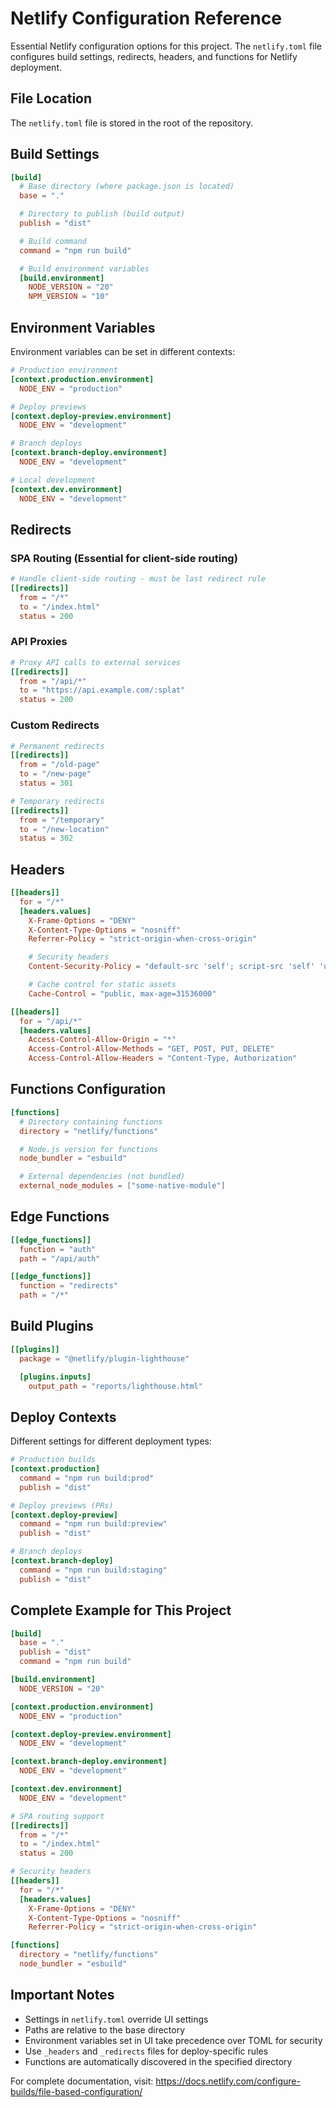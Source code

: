 # Netlify Configuration Reference

Essential Netlify configuration options for this project. The `netlify.toml` file configures build settings, redirects, headers, and functions for Netlify deployment.

## File Location

The `netlify.toml` file is stored in the root of the repository.

## Build Settings

```toml
[build]
  # Base directory (where package.json is located)
  base = "."

  # Directory to publish (build output)
  publish = "dist"

  # Build command
  command = "npm run build"

  # Build environment variables
  [build.environment]
    NODE_VERSION = "20"
    NPM_VERSION = "10"
```

## Environment Variables

Environment variables can be set in different contexts:

```toml
# Production environment
[context.production.environment]
  NODE_ENV = "production"

# Deploy previews
[context.deploy-preview.environment]
  NODE_ENV = "development"

# Branch deploys
[context.branch-deploy.environment]
  NODE_ENV = "development"

# Local development
[context.dev.environment]
  NODE_ENV = "development"
```

## Redirects

### SPA Routing (Essential for client-side routing)

```toml
# Handle client-side routing - must be last redirect rule
[[redirects]]
  from = "/*"
  to = "/index.html"
  status = 200
```

### API Proxies

```toml
# Proxy API calls to external services
[[redirects]]
  from = "/api/*"
  to = "https://api.example.com/:splat"
  status = 200
```

### Custom Redirects

```toml
# Permanent redirects
[[redirects]]
  from = "/old-page"
  to = "/new-page"
  status = 301

# Temporary redirects
[[redirects]]
  from = "/temporary"
  to = "/new-location"
  status = 302
```

## Headers

```toml
[[headers]]
  for = "/*"
  [headers.values]
    X-Frame-Options = "DENY"
    X-Content-Type-Options = "nosniff"
    Referrer-Policy = "strict-origin-when-cross-origin"

    # Security headers
    Content-Security-Policy = "default-src 'self'; script-src 'self' 'unsafe-inline'"

    # Cache control for static assets
    Cache-Control = "public, max-age=31536000"

[[headers]]
  for = "/api/*"
  [headers.values]
    Access-Control-Allow-Origin = "*"
    Access-Control-Allow-Methods = "GET, POST, PUT, DELETE"
    Access-Control-Allow-Headers = "Content-Type, Authorization"
```

## Functions Configuration

```toml
[functions]
  # Directory containing functions
  directory = "netlify/functions"

  # Node.js version for functions
  node_bundler = "esbuild"

  # External dependencies (not bundled)
  external_node_modules = ["some-native-module"]
```

## Edge Functions

```toml
[[edge_functions]]
  function = "auth"
  path = "/api/auth"

[[edge_functions]]
  function = "redirects"
  path = "/*"
```

## Build Plugins

```toml
[[plugins]]
  package = "@netlify/plugin-lighthouse"

  [plugins.inputs]
    output_path = "reports/lighthouse.html"
```

## Deploy Contexts

Different settings for different deployment types:

```toml
# Production builds
[context.production]
  command = "npm run build:prod"
  publish = "dist"

# Deploy previews (PRs)
[context.deploy-preview]
  command = "npm run build:preview"
  publish = "dist"

# Branch deploys
[context.branch-deploy]
  command = "npm run build:staging"
  publish = "dist"
```

## Complete Example for This Project

```toml
[build]
  base = "."
  publish = "dist"
  command = "npm run build"

[build.environment]
  NODE_VERSION = "20"

[context.production.environment]
  NODE_ENV = "production"

[context.deploy-preview.environment]
  NODE_ENV = "development"

[context.branch-deploy.environment]
  NODE_ENV = "development"

[context.dev.environment]
  NODE_ENV = "development"

# SPA routing support
[[redirects]]
  from = "/*"
  to = "/index.html"
  status = 200

# Security headers
[[headers]]
  for = "/*"
  [headers.values]
    X-Frame-Options = "DENY"
    X-Content-Type-Options = "nosniff"
    Referrer-Policy = "strict-origin-when-cross-origin"

[functions]
  directory = "netlify/functions"
  node_bundler = "esbuild"
```

## Important Notes

- Settings in `netlify.toml` override UI settings
- Paths are relative to the base directory
- Environment variables set in UI take precedence over TOML for security
- Use `_headers` and `_redirects` files for deploy-specific rules
- Functions are automatically discovered in the specified directory

For complete documentation, visit: <https://docs.netlify.com/configure-builds/file-based-configuration/>
